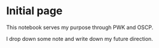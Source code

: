 # Initial page

This notebook serves my purpose through PWK and OSCP. 

I drop down some note and write down my future direction.

